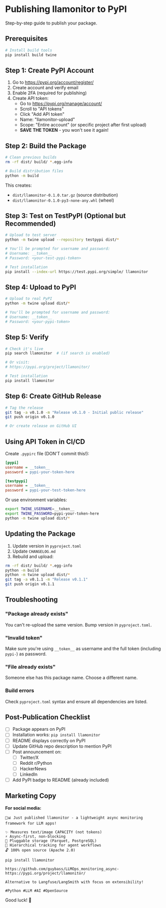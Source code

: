 # Publishing llamonitor to PyPI

Step-by-step guide to publish your package.

## Prerequisites

```bash
# Install build tools
pip install build twine
```

## Step 1: Create PyPI Account

1. Go to https://pypi.org/account/register/
2. Create account and verify email
3. Enable 2FA (required for publishing)
4. Create API token:
   - Go to https://pypi.org/manage/account/
   - Scroll to "API tokens"
   - Click "Add API token"
   - Name: "llamonitor-upload"
   - Scope: "Entire account" (or specific project after first upload)
   - **SAVE THE TOKEN** - you won't see it again!

## Step 2: Build the Package

```bash
# Clean previous builds
rm -rf dist/ build/ *.egg-info

# Build distribution files
python -m build
```

This creates:
- `dist/llamonitor-0.1.0.tar.gz` (source distribution)
- `dist/llamonitor-0.1.0-py3-none-any.whl` (wheel)

## Step 3: Test on TestPyPI (Optional but Recommended)

```bash
# Upload to test server
python -m twine upload --repository testpypi dist/*

# You'll be prompted for username and password:
# Username: __token__
# Password: <your-test-pypi-token>

# Test installation
pip install --index-url https://test.pypi.org/simple/ llamonitor
```

## Step 4: Upload to PyPI

```bash
# Upload to real PyPI
python -m twine upload dist/*

# You'll be prompted for username and password:
# Username: __token__
# Password: <your-pypi-token>
```

## Step 5: Verify

```bash
# Check it's live
pip search llamonitor  # (if search is enabled)

# Or visit:
# https://pypi.org/project/llamonitor/

# Test installation
pip install llamonitor
```

## Step 6: Create GitHub Release

```bash
# Tag the release
git tag -a v0.1.0 -m "Release v0.1.0 - Initial public release"
git push origin v0.1.0

# Or create release on GitHub UI
```

## Using API Token in CI/CD

Create `.pypirc` file (DON'T commit this!):

```ini
[pypi]
username = __token__
password = pypi-your-token-here

[testpypi]
username = __token__
password = pypi-your-test-token-here
```

Or use environment variables:
```bash
export TWINE_USERNAME=__token__
export TWINE_PASSWORD=pypi-your-token-here
python -m twine upload dist/*
```

## Updating the Package

1. Update version in `pyproject.toml`
2. Update `CHANGELOG.md`
3. Rebuild and upload:

```bash
rm -rf dist/ build/ *.egg-info
python -m build
python -m twine upload dist/*
git tag -a v0.1.1 -m "Release v0.1.1"
git push origin v0.1.1
```

## Troubleshooting

### "Package already exists"
You can't re-upload the same version. Bump version in `pyproject.toml`.

### "Invalid token"
Make sure you're using `__token__` as username and the full token (including `pypi-`) as password.

### "File already exists"
Someone else has this package name. Choose a different name.

### Build errors
Check `pyproject.toml` syntax and ensure all dependencies are listed.

## Post-Publication Checklist

- [ ] Package appears on PyPI
- [ ] Installation works: `pip install llamonitor`
- [ ] README displays correctly on PyPI
- [ ] Update GitHub repo description to mention PyPI
- [ ] Post announcement on:
  - [ ] Twitter/X
  - [ ] Reddit r/Python
  - [ ] HackerNews
  - [ ] LinkedIn
- [ ] Add PyPI badge to README (already included)

## Marketing Copy

**For social media:**
```
🦙📊 Just published llamonitor - a lightweight async monitoring framework for LLM apps!

✨ Measures text/image CAPACITY (not tokens)
⚡ Async-first, non-blocking
🔌 Pluggable storage (Parquet, PostgreSQL)
🌳 Hierarchical tracking for agent workflows
🔓 100% open source (Apache 2.0)

pip install llamonitor

https://github.com/guybass/LLMOps_monitoring_async-
https://pypi.org/project/llamonitor/

Alternative to Langfuse/LangSmith with focus on extensibility!

#Python #LLM #AI #OpenSource
```

Good luck! 🚀
